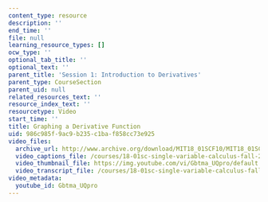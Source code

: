 ```yaml
---
content_type: resource
description: ''
end_time: ''
file: null
learning_resource_types: []
ocw_type: ''
optional_tab_title: ''
optional_text: ''
parent_title: 'Session 1: Introduction to Derivatives'
parent_type: CourseSection
parent_uid: null
related_resources_text: ''
resource_index_text: ''
resourcetype: Video
start_time: ''
title: Graphing a Derivative Function
uid: 986c985f-9ac9-b235-c1ba-f858cc73e925
video_files:
  archive_url: http://www.archive.org/download/MIT18_01SCF10/MIT18_01SCF10Rec_02_300k.mp4
  video_captions_file: /courses/18-01sc-single-variable-calculus-fall-2010/2fa883fb10c1573ab1cb64355b7318da_Gbtma_UQpro.vtt
  video_thumbnail_file: https://img.youtube.com/vi/Gbtma_UQpro/default.jpg
  video_transcript_file: /courses/18-01sc-single-variable-calculus-fall-2010/429dd2c9004eb635c630b3a02731a222_Gbtma_UQpro.pdf
video_metadata:
  youtube_id: Gbtma_UQpro
---
```

